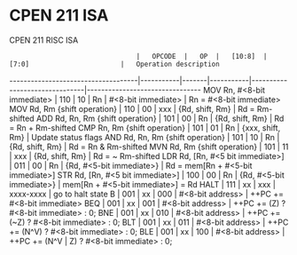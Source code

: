 # CPEN 211 ISA


 CPEN 211 RISC ISA

                                    |   OPCODE  |   OP  |   [10:8]  |   [7:0]                       |   Operation description
------------------------------------|-----------|-------|-----------|-------------------------------|--------------------------------
MOV Rn, #<8-bit immediate>          |   110     |   10  |   Rn      |   #<8-bit immediate>          |   Rn = #<8-bit immediate>
MOV Rd, Rm {shift operation}        |   110     |   00  |   xxx     |   {Rd, shift, Rm}             |   Rd = Rm-shifted
ADD Rd, Rn, Rm {shift operation}    |   101     |   00  |   Rn      |   {Rd, shift, Rm}             |   Rd = Rn + Rm-shifted
CMP Rn, Rm {shift operation}        |   101     |   01  |   Rn      |   {xxx, shift, Rm}            |   Update status flags
AND Rd, Rn, Rm {shift operation}    |   101     |   10  |   Rn      |   {Rd, shift, Rm}             |   Rd = Rn & Rm-shifted
MVN Rd, Rm {shift operation}        |   101     |   11  |   xxx     |   {Rd, shift, Rm}             |   Rd = ~ Rm-shifted
LDR Rd, [Rn, #<5 bit immediate>]    |   011     |   00  |   Rn      |   {Rd, #<5-bit immediate>}    |   Rd = mem[Rn + #<5-bit immediate>]
STR Rd, [Rn, #<5 bit immediate>]    |   100     |   00  |   Rn      |   {Rd, #<5-bit immediate>}    |   mem[Rn + #<5-bit immediate>] = Rd
HALT                                |   111     |   xx  |   xxx     |   xxxx-xxxx                   |   go to halt state
B <label>                           |   001     |   xx  |   000     |   #<8-bit address>            |   ++PC += #<8-bit immediate>
BEQ <label>                         |   001     |   xx  |   001     |   #<8-bit address>            |   ++PC += (Z)       ? #<8-bit immediate> : 0;
BNE <label>                         |   001     |   xx  |   010     |   #<8-bit address>            |   ++PC += (~Z)      ? #<8-bit immediate> : 0;
BLT <label>                         |   001     |   xx  |   011     |   #<8-bit address>            |   ++PC += (N^V)     ? #<8-bit immediate> : 0;
BLE <label>                         |   001     |   xx  |   100     |   #<8-bit address>            |   ++PC += (N^V | Z) ? #<8-bit immediate> : 0;


